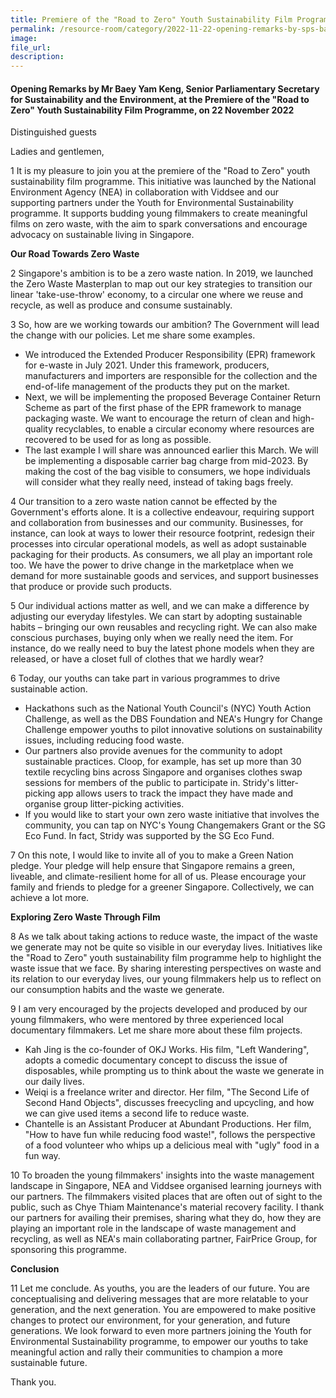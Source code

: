 ```yaml
---  
title: Premiere of the "Road to Zero" Youth Sustainability Film Programme - Mr Baey Yam Keng
permalink: /resource-room/category/2022-11-22-opening-remarks-by-sps-baey-yam-keng-at-the-premiere-of-the-road-to-zero-youth-sustainability-film-programme-2022
image:  
file_url:  
description:  
---  
```


#### Opening Remarks by Mr Baey Yam Keng, Senior Parliamentary Secretary for Sustainability and the Environment, at the Premiere of the "Road to Zero" Youth Sustainability Film Programme, on 22 November 2022

Distinguished guests

Ladies and gentlemen,

1 It is my pleasure to join you at the premiere of the "Road to Zero" youth sustainability film programme. This initiative was launched by the National Environment Agency (NEA) in collaboration with Viddsee and our supporting partners under the Youth for Environmental Sustainability programme. It supports budding young filmmakers to create meaningful films on zero waste, with the aim to spark conversations and encourage advocacy on sustainable living in Singapore.

**Our Road Towards Zero Waste**

2 Singapore's ambition is to be a zero waste nation. In 2019, we launched the Zero Waste Masterplan to map out our key strategies to transition our linear 'take-use-throw' economy, to a circular one where we reuse and recycle, as well as produce and consume sustainably.

3 So, how are we working towards our ambition? The Government will lead the change with our policies. Let me share some examples.

- We introduced the Extended Producer Responsibility (EPR) framework for e-waste in July 2021. Under this framework, producers, manufacturers and importers are responsible for the collection and the end-of-life management of the products they put on the market.
- Next, we will be implementing the proposed Beverage Container Return Scheme as part of the first phase of the EPR framework to manage packaging waste. We want to encourage the return of clean and high-quality recyclables, to enable a circular economy where resources are recovered to be used for as long as possible.
- The last example I will share was announced earlier this March. We will be implementing a disposable carrier bag charge from mid-2023. By making the cost of the bag visible to consumers, we hope individuals will consider what they really need, instead of taking bags freely.

4 Our transition to a zero waste nation cannot be effected by the Government's efforts alone. It is a collective endeavour, requiring support and collaboration from businesses and our community. Businesses, for instance, can look at ways to lower their resource footprint, redesign their processes into circular operational models, as well as adopt sustainable packaging for their products. As consumers, we all play an important role too. We have the power to drive change in the marketplace when we demand for more sustainable goods and services, and support businesses that produce or provide such products.

5 Our individual actions matter as well, and we can make a difference by adjusting our everyday lifestyles. We can start by adopting sustainable habits – bringing our own reusables and recycling right. We can also make conscious purchases, buying only when we really need the item. For instance, do we really need to buy the latest phone models when they are released, or have a closet full of clothes that we hardly wear?

6 Today, our youths can take part in various programmes to drive sustainable action.

- Hackathons such as the National Youth Council's (NYC) Youth Action Challenge, as well as the DBS Foundation and NEA's Hungry for Change Challenge empower youths to pilot innovative solutions on sustainability issues, including reducing food waste.
- Our partners also provide avenues for the community to adopt sustainable practices. Cloop, for example, has set up more than 30 textile recycling bins across Singapore and organises clothes swap sessions for members of the public to participate in. Stridy's litter-picking app allows users to track the impact they have made and organise group litter-picking activities.
- If you would like to start your own zero waste initiative that involves the community, you can tap on NYC's Young Changemakers Grant or the SG Eco Fund. In fact, Stridy was supported by the SG Eco Fund.

7 On this note, I would like to invite all of you to make a Green Nation pledge. Your pledge will help ensure that Singapore remains a green, liveable, and climate-resilient home for all of us. Please encourage your family and friends to pledge for a greener Singapore. Collectively, we can achieve a lot more.

**Exploring Zero Waste Through Film**

8 As we talk about taking actions to reduce waste, the impact of the waste we generate may not be quite so visible in our everyday lives. Initiatives like the "Road to Zero" youth sustainability film programme help to highlight the waste issue that we face. By sharing interesting perspectives on waste and its relation to our everyday lives, our young filmmakers help us to reflect on our consumption habits and the waste we generate.

9 I am very encouraged by the projects developed and produced by our young filmmakers, who were mentored by three experienced local documentary filmmakers. Let me share more about these film projects.

- Kah Jing is the co-founder of OKJ Works. His film, "Left Wandering", adopts a comedic documentary concept to discuss the issue of disposables, while prompting us to think about the waste we generate in our daily lives.
- Weiqi is a freelance writer and director. Her film, "The Second Life of Second Hand Objects", discusses freecycling and upcycling, and how we can give used items a second life to reduce waste.
- Chantelle is an Assistant Producer at Abundant Productions. Her film, "How to have fun while reducing food waste!", follows the perspective of a food volunteer who whips up a delicious meal with "ugly" food in a fun way.

10  To broaden the young filmmakers' insights into the waste management landscape in Singapore, NEA and Viddsee organised learning journeys with our partners. The filmmakers visited places that are often out of sight to the public, such as Chye Thiam Maintenance's material recovery facility. I thank our partners for availing their premises, sharing what they do, how they are playing an important role in the landscape of waste management and recycling, as well as NEA's main collaborating partner, FairPrice Group, for sponsoring this programme.

**Conclusion**

11  Let me conclude. As youths, you are the leaders of our future. You are conceptualising and delivering messages that are more relatable to your generation, and the next generation. You are empowered to make positive changes to protect our environment, for your generation, and future generations. We look forward to even more partners joining the Youth for Environmental Sustainability programme, to empower our youths to take meaningful action and rally their communities to champion a more sustainable future.

Thank you.
